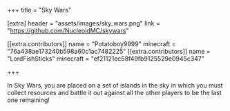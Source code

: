 +++
title = "Sky Wars"

[extra]
header = "assets/images/sky_wars.png"
link = "https://github.com/NucleoidMC/skywars"

[[extra.contributors]]
name = "Potatoboy9999"
minecraft = "76a438ae173240b598a60c1ac7482225"
[[extra.contributors]]
name = "LordFishSticks"
minecraft = "ef21121ec58f49fb9125529e0945c347"

+++

In Sky Wars, you are placed on a set of islands in the sky in which you must collect resources and battle it out against all the other players to be the last one remaining!